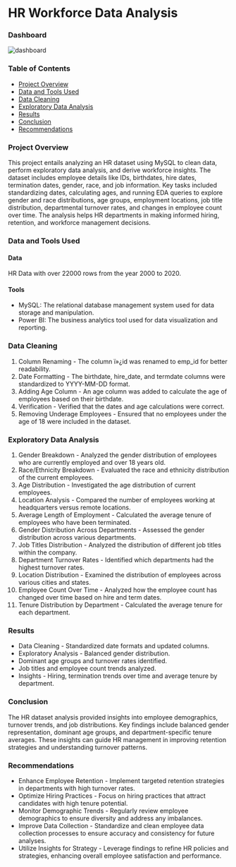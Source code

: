 # HR Workforce Data Analysis

### Dashboard

![dashboard](https://github.com/user-attachments/assets/bcc3effc-c6f3-4652-a4f4-b9e0f1d75c1b)

### Table of Contents

- [Project Overview](#project-overview)
- [Data and Tools Used](#data-and-tools-used)
- [Data Cleaning](#data-cleaning)
- [Exploratory Data Analysis](#exploratory-data-analysis)
- [Results](#results)
- [Conclusion](#conclusion)
- [Recommendations](#recommendations)

### Project Overview

This project entails analyzing an HR dataset using MySQL to clean data, perform exploratory data analysis, and derive workforce insights. The dataset includes employee details like IDs, birthdates, hire dates, termination dates, gender, race, and job information. Key tasks included standardizing dates, calculating ages, and running EDA queries to explore gender and race distributions, age groups, employment locations, job title distribution, departmental turnover rates, and changes in employee count over time. The analysis helps HR departments in making informed hiring, retention, and workforce management decisions.

### Data and Tools Used

 #### Data 
 HR Data with over 22000 rows from the year 2000 to 2020.

#### Tools
- MySQL: The relational database management system used for data storage and manipulation.
- Power BI: The business analytics tool used for data visualization and reporting.

### Data Cleaning

1. Column Renaming - The column ï»¿id was renamed to emp_id for better readability.
2. Date Formatting - The birthdate, hire_date, and termdate columns were standardized to YYYY-MM-DD format.
3. Adding Age Column - An age column was added to calculate the age of employees based on their birthdate.
4. Verification - Verified that the dates and age calculations were correct.
5. Removing Underage Employees - Ensured that no employees under the age of 18 were included in the dataset.

### Exploratory Data Analysis 

1. Gender Breakdown - Analyzed the gender distribution of employees who are currently employed and over 18 years old.
2. Race/Ethnicity Breakdown - Evaluated the race and ethnicity distribution of the current employees.
3. Age Distribution - Investigated the age distribution of current employees.
4. Location Analysis - Compared the number of employees working at headquarters versus remote locations.
5. Average Length of Employment - Calculated the average tenure of employees who have been terminated.
6. Gender Distribution Across Departments - Assessed the gender distribution across various departments.
7. Job Titles Distribution - Analyzed the distribution of different job titles within the company.
8. Department Turnover Rates - Identified which departments had the highest turnover rates.
9. Location Distribution - Examined the distribution of employees across various cities and states.
10. Employee Count Over Time - Analyzed how the employee count has changed over time based on hire and term dates.
11. Tenure Distribution by Department - Calculated the average tenure for each department.

### Results

- Data Cleaning - Standardized date formats and updated columns.
- Exploratory Analysis - Balanced gender distribution.
- Dominant age groups and turnover rates identified.
- Job titles and employee count trends analyzed.
- Insights - Hiring, termination trends over time and average tenure by department.

### Conclusion

The HR dataset analysis provided insights into employee demographics, turnover trends, and job distributions. Key findings include balanced gender representation, dominant age groups, and department-specific tenure averages. These insights can guide HR management in improving retention strategies and understanding turnover patterns.

### Recommendations

- Enhance Employee Retention - Implement targeted retention strategies in departments with high turnover rates.
- Optimize Hiring Practices - Focus on hiring practices that attract candidates with high tenure potential.
- Monitor Demographic Trends - Regularly review employee demographics to ensure diversity and address any imbalances.
- Improve Data Collection - Standardize and clean employee data collection processes to ensure accuracy and consistency for future analyses.
- Utilize Insights for Strategy - Leverage findings to refine HR policies and strategies, enhancing overall employee satisfaction and performance.
